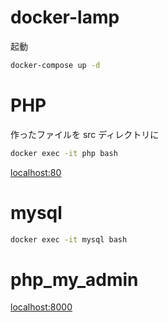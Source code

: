 # docker-lamp
起動
```bash
docker-compose up -d
```


# PHP
作ったファイルを src ディレクトリに
```bash
docker exec -it php bash
```
[localhost:80](https://localhost:80)

# mysql
```bash
docker exec -it mysql bash
```

# php_my_admin
[localhost:8000](https://localhost:8000)